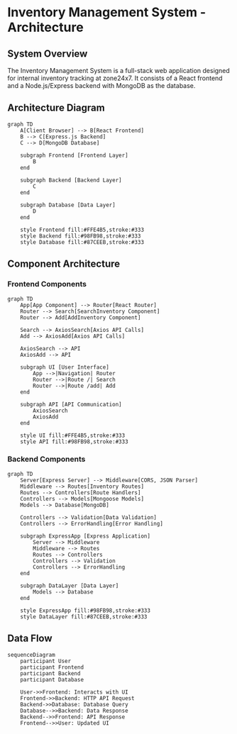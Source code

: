 # Inventory Management System - Architecture

## System Overview
The Inventory Management System is a full-stack web application designed for internal inventory tracking at zone24x7. It consists of a React frontend and a Node.js/Express backend with MongoDB as the database.

## Architecture Diagram

```mermaid
graph TD
    A[Client Browser] --> B[React Frontend]
    B --> C[Express.js Backend]
    C --> D[MongoDB Database]
    
    subgraph Frontend [Frontend Layer]
        B
    end
    
    subgraph Backend [Backend Layer]
        C
    end
    
    subgraph Database [Data Layer]
        D
    end
    
    style Frontend fill:#FFE4B5,stroke:#333
    style Backend fill:#98FB98,stroke:#333
    style Database fill:#87CEEB,stroke:#333
```

## Component Architecture

### Frontend Components
```mermaid
graph TD
    App[App Component] --> Router[React Router]
    Router --> Search[SearchInventory Component]
    Router --> Add[AddInventory Component]
    
    Search --> AxiosSearch[Axios API Calls]
    Add --> AxiosAdd[Axios API Calls]
    
    AxiosSearch --> API
    AxiosAdd --> API
    
    subgraph UI [User Interface]
        App -->|Navigation| Router
        Router -->|Route /| Search
        Router -->|Route /add| Add
    end
    
    subgraph API [API Communication]
        AxiosSearch
        AxiosAdd
    end
    
    style UI fill:#FFE4B5,stroke:#333
    style API fill:#98FB98,stroke:#333
```

### Backend Components
```mermaid
graph TD
    Server[Express Server] --> Middleware[CORS, JSON Parser]
    Middleware --> Routes[Inventory Routes]
    Routes --> Controllers[Route Handlers]
    Controllers --> Models[Mongoose Models]
    Models --> Database[MongoDB]
    
    Controllers --> Validation[Data Validation]
    Controllers --> ErrorHandling[Error Handling]
    
    subgraph ExpressApp [Express Application]
        Server --> Middleware
        Middleware --> Routes
        Routes --> Controllers
        Controllers --> Validation
        Controllers --> ErrorHandling
    end
    
    subgraph DataLayer [Data Layer]
        Models --> Database
    end
    
    style ExpressApp fill:#98FB98,stroke:#333
    style DataLayer fill:#87CEEB,stroke:#333
```

## Data Flow

```mermaid
sequenceDiagram
    participant User
    participant Frontend
    participant Backend
    participant Database
    
    User->>Frontend: Interacts with UI
    Frontend->>Backend: HTTP API Request
    Backend->>Database: Database Query
    Database-->>Backend: Data Response
    Backend-->>Frontend: API Response
    Frontend-->>User: Updated UI